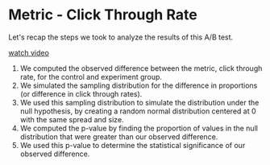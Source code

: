 # Metric - Click Through Rate

Let's recap the steps we took to analyze the results of this A/B test.

[watch video](https://www.youtube.com/watch?v=EpfoKAwV_Eg)

1. We computed the observed difference between the metric, click through rate, for the control and experiment group.
2. We simulated the sampling distribution for the difference in proportions (or difference in click through rates).
3. We used this sampling distribution to simulate the distribution under the null hypothesis, by creating a random normal distribution centered at 0 with the same spread and size.
4. We computed the p-value by finding the proportion of values in the null distribution that were greater than our observed difference.
5. We used this p-value to determine the statistical significance of our observed difference.
